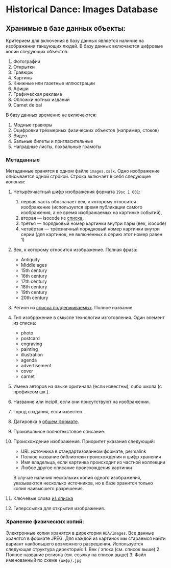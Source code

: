 # Historical Dance: Images Database

## Хранимые в базе данных объекты:

Критерием для включения в базу данных является наличие на изображении танцующих людей. В базу данных включаются цифровые копии следующих объектов.

1. Фотографии
2. Открытки
3. Гравюры
4. Картины
5. Книжные или газетные иллюстрации
6. Афиши
7. Графическая реклама
8. Обложки нотных изданий
9. Carnet de bal

В базу данных временно не включаются:

1. Модные гравюры
2. Оцифровки трёхмерных физических объектов (например, стоков)
3. Видео
4. Бальные билеты и пригласительные
5. Наградные листы, похвальные грамоты

### Метаданные

Метаданные хранятся в одном файле `images.xslx`. Одно изображение описывается одной строкой. Строка включает в себя следующие колонки:

1. Четырёхчастный шифр изображения формата `19sc 1 001`:
	1. первая часть обозначает век, к которому относится изображение (используется время публикации самого изображения, а не время изображаемых на картинке событий),
	2. вторая — isocode из [списка](common.md#two-letter-country-codes),
	3. трётья — порядковый номер картинки внутри пары (век, isocode)
	4. четвёртая — трёхзначный порядковый номер картинки внутри серии (для картинок, не включённых в серию этот номер равен 1)
2. Век, к которому относится изображение. Полная фраза:
	* Antiquity
	* Middle ages
	* 15th century
	* 16th century
	* 17th century
	* 18th century
	* 19th century
	* 20th century
3. Регион из [списка поддерживаемых](common.md#two-letter-country-codes). Полное название
4. Тип изображение в смысле технологии изготовления. Один элемент из списка:
	* photo
	* postcard
	* engraving
	* painting
	* illustration
	* agenda
	* advertisement
	* cover
	* carnet
5. Имена авторов на языке оригинала (если известны), либо школа (с префиксом шк.).
6. Название или incipit, если они присутствуют на изображении.
7. Город создания, если известен.
8. Датировка в [общем формате](common.md#dating).
9. Произвольное полнотекстовое описание.
10. Происхождение изображения. Приоритет указания следующий:
	* URL источника в стандартизованном формате, permalink
	* Полное название библиотеки происхождения и шифр хранения
	* Имя владельца, если картинка происходит из частной коллекции
	* Любое другое описание происхождения картинки

	В случае наличия нескольких копий одного изображения, указываются несколько источников, но в базе хранится только копия наивысшего разрешения.
11. Ключевые слова [из списка](common.md#keywords)
12. Гиперссылка для открытия изображения.

### Хранение физических копий:

Электронные копии хранятся в директории `HDA/Images`. Все данные хранятся в формате JPEG. Для каждой из картинок мы стараемся найти вариант наибольшего возможного разрешения. Используется следующая структура директорий:
	1. Век / эпоха (см. список выше)
	2. Полное название региона (см. ссылку на список выше)
	3. Файл именованный по схеме `{шифр}.jpg`
